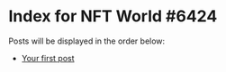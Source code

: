 # Index for NFT World #6424
Posts will be displayed in the order below:

- [Your first post](./001-first.md)

